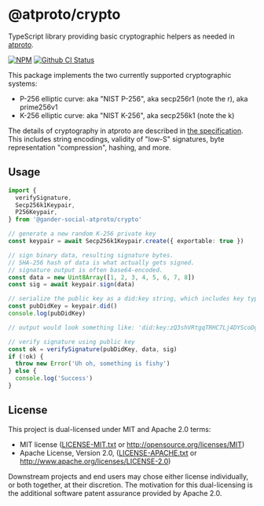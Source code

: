 # @atproto/crypto

TypeScript library providing basic cryptographic helpers as needed in [atproto](https://atproto.com).

[![NPM](https://img.shields.io/npm/v/@atproto/crypto)](https://www.npmjs.com/package/@atproto/crypto)
[![Github CI Status](https://github.com/bluesky-social/atproto/actions/workflows/repo.yaml/badge.svg)](https://github.com/bluesky-social/atproto/actions/workflows/repo.yaml)

This package implements the two currently supported cryptographic systems:

- P-256 elliptic curve: aka "NIST P-256", aka secp256r1 (note the r), aka prime256v1
- K-256 elliptic curve: aka "NIST K-256", aka secp256k1 (note the k)

The details of cryptography in atproto are described in [the specification](https://atproto.com/specs/cryptography). This includes string encodings, validity of "low-S" signatures, byte representation "compression", hashing, and more.

## Usage

```typescript
import {
  verifySignature,
  Secp256k1Keypair,
  P256Keypair,
} from '@gander-social-atproto/crypto'

// generate a new random K-256 private key
const keypair = await Secp256k1Keypair.create({ exportable: true })

// sign binary data, resulting signature bytes.
// SHA-256 hash of data is what actually gets signed.
// signature output is often base64-encoded.
const data = new Uint8Array([1, 2, 3, 4, 5, 6, 7, 8])
const sig = await keypair.sign(data)

// serialize the public key as a did:key string, which includes key type metadata
const pubDidKey = keypair.did()
console.log(pubDidKey)

// output would look something like: 'did:key:zQ3shVRtgqTRHC7Lj4DYScoDgReNpsDp3HBnuKBKt1FSXKQ38'

// verify signature using public key
const ok = verifySignature(pubDidKey, data, sig)
if (!ok) {
  throw new Error('Uh oh, something is fishy')
} else {
  console.log('Success')
}
```

## License

This project is dual-licensed under MIT and Apache 2.0 terms:

- MIT license ([LICENSE-MIT.txt](https://github.com/bluesky-social/atproto/blob/main/LICENSE-MIT.txt) or http://opensource.org/licenses/MIT)
- Apache License, Version 2.0, ([LICENSE-APACHE.txt](https://github.com/bluesky-social/atproto/blob/main/LICENSE-APACHE.txt) or http://www.apache.org/licenses/LICENSE-2.0)

Downstream projects and end users may chose either license individually, or both together, at their discretion. The motivation for this dual-licensing is the additional software patent assurance provided by Apache 2.0.
